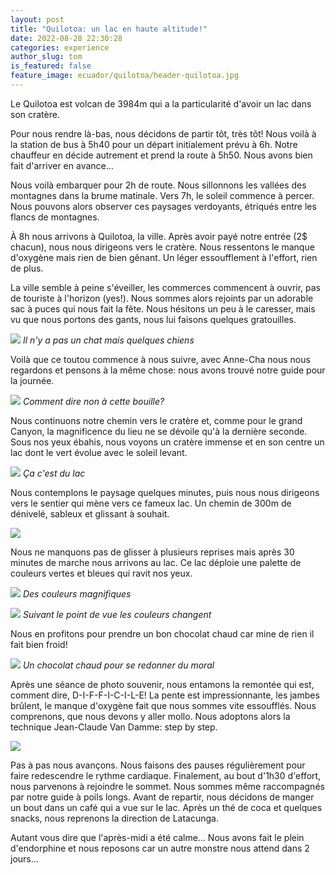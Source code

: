 ```yaml
---
layout: post
title: "Quilotoa: un lac en haute altitude!"
date: 2022-08-28 22:30:28
categories: experience
author_slug: tom
is_featured: false
feature_image: ecuador/quilotoa/header-quilotoa.jpg
---
```


Le Quilotoa est volcan de 3984m qui a la particularité d'avoir un lac dans son cratère.

Pour nous rendre là-bas, nous décidons de partir tôt, très tôt! Nous voilà à la station de bus à 5h40
pour un départ initialement prévu à 6h. Notre chauffeur en décide autrement et prend la route à 5h50.
Nous avons bien fait d'arriver en avance...

Nous voilà embarquer pour 2h de route. Nous sillonnons les vallées des montagnes dans la brume matinale. Vers 7h,
le soleil commence à percer. Nous pouvons alors observer ces paysages verdoyants, étriqués entre les flancs de montagnes.

À 8h nous arrivons à Quilotoa, la ville. Après avoir payé notre entrée (2$ chacun), nous nous dirigeons vers le cratère.
Nous ressentons le manque d'oxygène mais rien de bien gênant. Un léger essoufflement à l'effort, rien de plus.

La ville semble à peine s'éveiller, les commerces commencent à ouvrir, pas de touriste à l'horizon (yes!). Nous sommes alors
rejoints par un adorable sac à puces qui nous fait la fête. Nous hésitons un peu à le caresser, mais vu que nous portons des gants,
nous lui faisons quelques gratouilles.

![](../img/ecuador/quilotoa/ville-calme.jpg)
*Il n'y a pas un chat mais quelques chiens*

Voilà que ce toutou commence à nous suivre, avec Anne-Cha nous nous regardons et pensons à la même chose: nous avons trouvé
notre guide pour la journée.

![](../img/ecuador/quilotoa/toutou.jpg)
*Comment dire non à cette bouille?*

Nous continuons notre chemin vers le cratère et, comme pour le grand Canyon, la magnificence du lieu ne se dévoile qu'à la
dernière seconde. Sous nos yeux ébahis, nous voyons un cratère immense et en son centre un lac dont le vert évolue avec le soleil levant.

![](../img/ecuador/quilotoa/lac-overview.jpg)
*Ça c'est du lac*

Nous contemplons le paysage quelques minutes, puis nous nous dirigeons vers le sentier qui mène vers ce fameux lac. Un chemin de
300m de dénivelé, sableux et glissant à souhait.

![](https://thumbs.gfycat.com/CarelessBriefBigmouthbass-size_restricted.gif)

Nous ne manquons pas de glisser à plusieurs reprises mais après 30 minutes de marche nous arrivons au lac. Ce lac déploie une
palette de couleurs vertes et bleues qui ravit nos yeux.

![](../img/ecuador/quilotoa/lac-1.jpg)
*Des couleurs magnifiques*

![](../img/ecuador/quilotoa/lac-2.jpg)
*Suivant le point de vue les couleurs changent*

Nous en profitons pour prendre un bon chocolat chaud car mine de rien il fait bien froid!

![](../img/ecuador/quilotoa/choco-choco.jpg)
*Un chocolat chaud pour se redonner du moral*

Après une séance de photo souvenir, nous entamons la remontée qui est, comment dire, D-I-F-F-I-C-I-L-E! La pente est impressionnante,
les jambes brûlent, le manque d'oxygène fait que nous sommes vite essoufflés. Nous comprenons, que nous devons y aller mollo.
Nous adoptons alors la technique Jean-Claude Van Damme: step by step.

![](../img/ecuador/quilotoa/jcvd.jpg)

Pas à pas nous avançons. Nous faisons des pauses régulièrement pour faire redescendre le rythme cardiaque. Finalement, au bout d'1h30 d'effort,
nous parvenons à rejoindre le sommet. Nous sommes même raccompagnés par notre guide à poils longs. Avant de repartir, nous décidons de manger
un bout dans un café qui a vue sur le lac. Après un thé de coca et quelques snacks, nous reprenons la direction de Latacunga.

Autant vous dire que l'après-midi a été calme... Nous avons fait le plein d'endorphine et nous reposons car un autre monstre nous attend
dans 2 jours...
